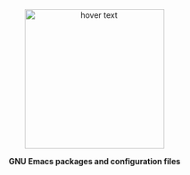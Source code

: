 <div align="center">
  <img src="https://github.com/SciBourne/emacs.d/raw/master/emacs.png" width="250" title="hover text">
  <p></p>
  <b>GNU Emacs packages and configuration files</b>
</div>

